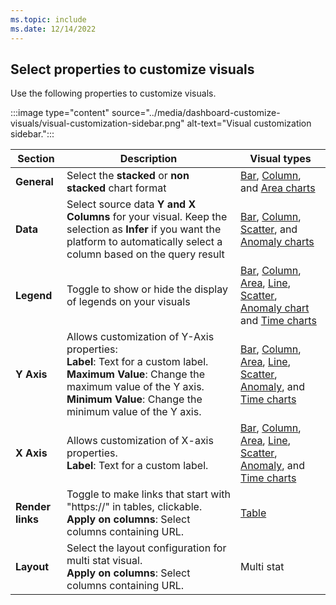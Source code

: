```yaml
---
ms.topic: include
ms.date: 12/14/2022
---
```


## Select properties to customize visuals

Use the following properties to customize visuals.

:::image type="content" source="../media/dashboard-customize-visuals/visual-customization-sidebar.png" alt-text="Visual customization sidebar.":::

|Section  |Description | Visual types
|---------|---------|-----|
|**General**    |    Select the **stacked** or **non stacked** chart format  | [Bar](../kusto/query/visualization-barchart.md), [Column](../kusto/query/visualization-columnchart.md), and [Area charts](../kusto/query/visualization-areachart.md) |
|**Data**    |   Select source data **Y and X Columns** for your visual. Keep the selection as **Infer** if you want the platform to automatically select a column based on the query result    |[Bar](../kusto/query/visualization-barchart.md), [Column](../kusto/query/visualization-columnchart.md), [Scatter](../kusto/query/visualization-scatterchart.md), and [Anomaly charts](../kusto/query/visualization-anomalychart.md)|
|**Legend**    |   Toggle to show or hide the display of legends on your visuals   |[Bar](../kusto/query/visualization-barchart.md), [Column](../kusto/query/visualization-columnchart.md), [Area](../kusto/query/visualization-areachart.md), [Line](../kusto/query/visualization-linechart.md), [Scatter](../kusto/query/visualization-scatterchart.md), [Anomaly chart](../kusto/query/visualization-anomalychart.md) and [Time charts](../kusto/query/visualization-timechart.md) |
|**Y Axis**     |   Allows customization of Y-Axis properties: <br>**Label**: Text for a custom label. <br>**Maximum Value**: Change the maximum value of the Y axis.  <br>**Minimum Value**: Change the minimum value of the Y axis.        |[Bar](../kusto/query/visualization-barchart.md), [Column](../kusto/query/visualization-columnchart.md), [Area](../kusto/query/visualization-areachart.md), [Line](../kusto/query/visualization-linechart.md), [Scatter](../kusto/query/visualization-scatterchart.md), [Anomaly](../kusto/query/visualization-anomalychart.md), and [Time charts](../kusto/query/visualization-timechart.md) |
|**X Axis**     |    Allows customization of X-axis properties. <br>**Label**: Text for a custom label.    | [Bar](../kusto/query/visualization-barchart.md), [Column](../kusto/query/visualization-columnchart.md), [Area](../kusto/query/visualization-areachart.md), [Line](../kusto/query/visualization-linechart.md), [Scatter](../kusto/query/visualization-scatterchart.md), [Anomaly](../kusto/query/visualization-anomalychart.md), and [Time charts](../kusto/query/visualization-timechart.md)|
|**Render links**     |    Toggle to make links that start with "https://" in tables, clickable. <br>**Apply on columns**: Select columns containing URL.   | [Table](../kusto/query/visualization-table.md)|
|**Layout**     |    Select the layout configuration for multi stat visual. <br>**Apply on columns**: Select columns containing URL.     | Multi stat|